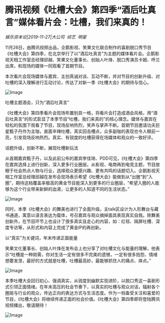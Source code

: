 # 腾讯视频《吐槽大会》第四季“酒后吐真言”媒体看片会：吐槽，我们来真的！

*娱乐资本论|2019-11-27|大公司 
                                                综艺 
                                                明星*

11月26日，由腾讯视频出品，企鹅影视、笑果文化联合制作的喜剧脱口秀节目《吐槽大会》第四季，在北京举行了以“酒后吐真言”为主题的媒体看片会。企鹅影视天相工作室总经理邱越、笑果文化董事长、创始人叶烽、脱口秀演员卡姆、呼兰出席，和现场的媒体一同观看了首期节目。

本次看片会现场媒体与嘉宾、主创真诚对谈、互动不断，并对节目的创新升级、对吐槽的深入理解进行互动讨论，传达了对新一季《吐槽大会》的期待与信心。

![Image](http://static.ylzbl.com/uploads/ueditor/php/upload/image/20191127/1574828700656789.jpeg)

吐槽主题酒会，只为“酒后吐真言”

《吐槽大会》第四季看片会现场布置别具一格，将看片会打造成酒会风格，用“酒后吐真言”的形式彰显了本季节目“吐槽，我们来真的”的核心理念。媒体与嘉宾在轻松的氛围下观看了节目，现场反响热烈，笑声与掌声不断。首期节目邀请功夫巨星甄子丹作为主咖，直面辛辣吐槽，真实回击槽点，众多副咖的表现也令人眼前一亮，引发现场反响热烈。真实、有锐度的吐槽获得在场媒体和观众的一致好评。

话题升级，创新不断，展现吐槽新玩法

从首期嘉宾甄子丹，以及此前公布的嘉宾李佳琦、PDD可见，《吐槽大会》第四季在嘉宾选择上进行创新，深入更多行业圈层。从影视、电商再到电竞主题，节目放眼于社会热点人物与行业，选择观众更感兴趣、更有共鸣的话题切入。企鹅影视天相工作室总经理邱越在发布会现场表示希望《吐槽大会》能做到从“出圈”到“入圈”，期待这档覆盖率极高的黄金节目能深入到更多的行业圈层，“希望入圈的人能够为这个行业带来新鲜的血液，让更多的人知道不同的生活状态。”

![Image](http://static.ylzbl.com/uploads/ueditor/php/upload/image/20191127/1574828732839163.jpeg)

同时，本季《吐槽大会》的舞美也进行了全面升级。主talk区设计为人形舞台与藏书通道，寓意以语言表达为载体，号召嘉宾与观众摘掉面具表现真实自我。除舞美创新外，在节目环节上也设计了很多真实且走心的内容，如：红毯、隔屏吐槽、深度专访等，从形式和内容上完成了黄金IP的再创新。

以“真实”为关键词，年末传递正面能量

笑果文化董事长、创始人叶烽在发布会上也分享了对吐槽文化与能量的理解，他表示“吐槽是一种刚需，你对生活一定有很多不完美的遗憾，一定有很多抱怨、情绪想要发泄，最好的方式就是吐槽，吐槽最高妙，最能够抓住人的痛点、痒点。”

![Image](http://static.ylzbl.com/uploads/ueditor/php/upload/image/20191127/1574828760220618.jpeg)

本季吐槽大会回归初心、强调真实，从锐度到幽默实现进阶，以脱口秀这一喜剧形式引领正面情绪。在年末高压的社会节奏下，以真实的吐槽与观众对话，辐射各个圈层与行业的观众，传达正向的表达方式与生活态度。作为一档备受关注和喜爱的节目，《吐槽大会》将继续传递正面的社会价值。《吐槽大会》第四季即将登陆腾讯视频播出，敬请期待！

![Image](http://static.ylzbl.com/uploads/ueditor/php/upload/image/20191127/1574828772239448.jpeg)

